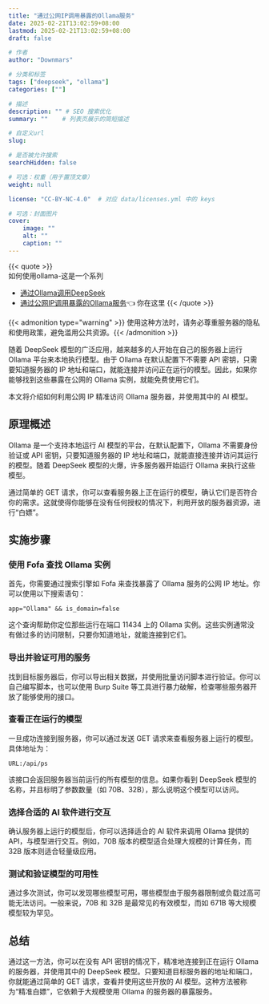 ```yaml
---
title: "通过公网IP调用暴露的Ollama服务"
date: 2025-02-21T13:02:59+08:00
lastmod: 2025-02-21T13:02:59+08:00
draft: false

# 作者
author: "Downmars"

# 分类和标签
tags: ["deepseek", "ollama"]
categories: [""]

# 描述
description: "" # SEO 搜索优化
summary: ""    # 列表页展示的简短描述

# 自定义url
slug:

# 是否被允许搜索
searchHidden: false

# 可选：权重（用于置顶文章）
weight: null

license: "CC-BY-NC-4.0"  # 对应 data/licenses.yml 中的 keys

# 可选：封面图片
cover:
    image: ""
    alt: ""
    caption: ""
---
```

{{< quote >}}  
如何使用ollama-这是一个系列  
- [通过Ollama调用DeepSeek](../2025_02_09-ollama_deepseek_1)
- [通过公网IP调用暴露的Ollama服务](.):point_left: 你在这里
{{< /quote >}}


{{< admonition type="warning" >}} 使用这种方法时，请务必尊重服务器的隐私和使用政策，避免滥用公共资源。{{< /admonition >}}

随着 DeepSeek 模型的广泛应用，越来越多的人开始在自己的服务器上运行 Ollama 平台来本地执行模型。由于 Ollama 在默认配置下不需要 API 密钥，只需要知道服务器的 IP 地址和端口，就能连接并访问正在运行的模型。因此，如果你能够找到这些暴露在公网的 Ollama 实例，就能免费使用它们。

本文将介绍如何利用公网 IP 精准访问 Ollama 服务器，并使用其中的 AI 模型。

## 原理概述

Ollama 是一个支持本地运行 AI 模型的平台，在默认配置下，Ollama 不需要身份验证或 API 密钥，只要知道服务器的 IP 地址和端口，就能直接连接并访问其运行的模型。随着 DeepSeek 模型的火爆，许多服务器开始运行 Ollama 来执行这些模型。

通过简单的 GET 请求，你可以查看服务器上正在运行的模型，确认它们是否符合你的需求。这就使得你能够在没有任何授权的情况下，利用开放的服务器资源，进行“白嫖”。

## 实施步骤

### 使用 Fofa 查找 Ollama 实例

首先，你需要通过搜索引擎如 Fofa 来查找暴露了 Ollama 服务的公网 IP 地址。你可以使用以下搜索语句：
```
app="Ollama" && is_domain=false
```
这个查询帮助你定位那些运行在端口 11434 上的 Ollama 实例。这些实例通常没有做过多的访问限制，只要你知道地址，就能连接到它们。

### 导出并验证可用的服务

找到目标服务器后，你可以导出相关数据，并使用批量访问脚本进行验证。你可以自己编写脚本，也可以使用 Burp Suite 等工具进行暴力破解，检查哪些服务器开放了能够使用的接口。

### 查看正在运行的模型

一旦成功连接到服务器，你可以通过发送 GET 请求来查看服务器上运行的模型。具体地址为：
```
URL:/api/ps
```
该接口会返回服务器当前运行的所有模型的信息。如果你看到 DeepSeek 模型的名称，并且标明了参数数量（如 70B、32B），那么说明这个模型可以访问。

### 选择合适的 AI 软件进行交互

确认服务器上运行的模型后，你可以选择适合的 AI 软件来调用 Ollama 提供的 API，与模型进行交互。例如，70B 版本的模型适合处理大规模的计算任务，而 32B 版本则适合轻量级应用。

### 测试和验证模型的可用性

通过多次测试，你可以发现哪些模型可用，哪些模型由于服务器限制或负载过高可能无法访问。一般来说，70B 和 32B 是最常见的有效模型，而如 671B 等大规模模型较为罕见。

## 总结

通过这一方法，你可以在没有 API 密钥的情况下，精准地连接到正在运行 Ollama 的服务器，并使用其中的 DeepSeek 模型。只要知道目标服务器的地址和端口，你就能通过简单的 GET 请求，查看并使用这些开放的 AI 模型。这种方法被称为“精准白嫖”，它依赖于大规模使用 Ollama 的服务器的暴露服务。


